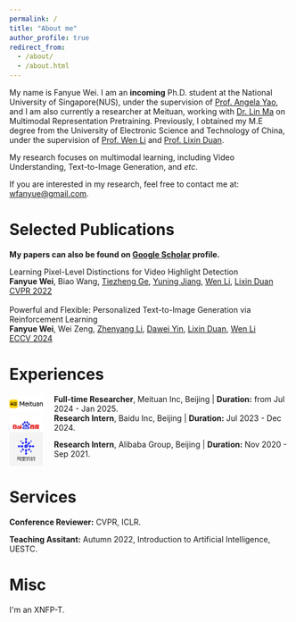 ```yaml
---
permalink: /
title: "About me"
author_profile: true
redirect_from: 
  - /about/
  - /about.html
---
```


My name is Fanyue Wei. I am an **incoming** Ph.D. student at the National University of Singapore(NUS), under the supervision of [Prof. Angela Yao](https://www.comp.nus.edu.sg/~ayao/), and I am also currently a researcher at Meituan, working with [Dr. Lin Ma](https://forestlinma.com/) on Multimodal Representation Pretraining. Previously, I obtained my M.E degree from the University of Electronic Science and Technology of China, under the supervision of [Prof. Wen Li](https://wenli-vision.github.io/) and [Prof. Lixin Duan](https://scholar.google.com/citations?user=inRIcS0AAAAJ&hl=en).

My research focuses on multimodal learning, including Video Understanding, Text-to-Image Generation, and *etc*.

If you are interested in my research, feel free to contact me at: wfanyue@gmail.com.

# Selected Publications

**My papers can also be found on [Google Scholar](https://scholar.google.com/citations?user=D3yhzwYAAAAJ) profile.**

Learning Pixel-Level Distinctions for Video Highlight Detection  
**Fanyue Wei**, Biao Wang, [Tiezheng Ge](http://home.ustc.edu.cn/~getzh/), 
[Yuning Jiang](https://yuningjiang.github.io/), [Wen Li](https://wenli-vision.github.io/), 
[Lixin Duan](https://scholar.google.com/citations?user=inRIcS0AAAAJ)  
[CVPR 2022](https://openaccess.thecvf.com/content/CVPR2022/papers/Wei_Learning_Pixel-Level_Distinctions_for_Video_Highlight_Detection_CVPR_2022_paper.pdf)  
<br>
Powerful and Flexible: Personalized Text-to-Image Generation via Reinforcement Learning  
**Fanyue Wei**, Wei Zeng, [Zhenyang Li](https://zhenyangli.github.io/), 
[Dawei Yin](https://www.yindawei.com/), [Lixin Duan](https://scholar.google.com/citations?user=inRIcS0AAAAJ), 
[Wen Li](https://wenli-vision.github.io/)  
[ECCV 2024](https://arxiv.org/abs/2407.06642v2)  

# Experiences
<div style="display: flex; align-items: center;">
  <img src="../images/meituan.png" alt="Logo" style="width: 60px; margin-right: 20px;">
  <span><strong>Full-time Researcher</strong>, Meituan Inc, Beijing | <strong>Duration:</strong> from Jul 2024 - Jan 2025.</span>
</div>

<div style="display: flex; align-items: center;">
  <img src="../images/baidu.png" alt="Logo" style="width: 60px; margin-right: 20px;">
  <span><strong>Research Intern</strong>, Baidu Inc, Beijing | <strong>Duration:</strong> Jul 2023 - Dec 2024.</span>
</div>

<div style="display: flex; align-items: center;">
  <img src="../images/ali.png" alt="Logo" style="width: 60px; margin-right: 20px;">
  <span><strong>Research Intern</strong>, Alibaba Group, Beijing | <strong>Duration:</strong> Nov 2020 - Sep 2021.</span>
</div>

# Services
**Conference Reviewer:** CVPR, ICLR.

**Teaching Assitant:** Autumn 2022, Introduction to Artificial Intelligence, UESTC.

# Misc
I'm an XNFP-T.
